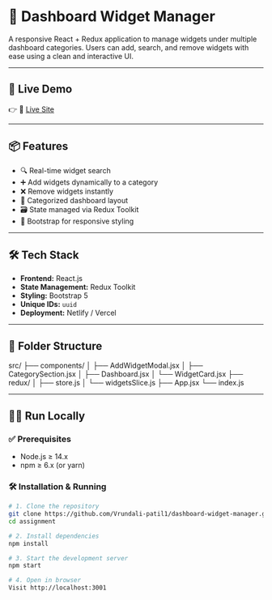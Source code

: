 # 🧩 Dashboard Widget Manager

A responsive React + Redux application to manage widgets under multiple dashboard categories. Users can add, search, and remove widgets with ease using a clean and interactive UI.

---

## 🚀 Live Demo

👉 🔗 [Live Site](https://dashboard-widget-manager.netlify.app)
  


---

## 📦 Features

- 🔍 Real-time widget search
- ➕ Add widgets dynamically to a category
- ❌ Remove widgets instantly
- 🧱 Categorized dashboard layout
- 🗃️ State managed via Redux Toolkit
- 🎨 Bootstrap for responsive styling

---

## 🛠 Tech Stack

- **Frontend:** React.js
- **State Management:** Redux Toolkit
- **Styling:** Bootstrap 5
- **Unique IDs:** `uuid`
- **Deployment:** Netlify / Vercel

---

## 📂 Folder Structure

src/
├── components/
│ ├── AddWidgetModal.jsx
│ ├── CategorySection.jsx
│ ├── Dashboard.jsx
│ └── WidgetCard.jsx
├── redux/
│ ├── store.js
│ └── widgetsSlice.js
├── App.jsx
└── index.js


---

## 🧑‍💻 Run Locally

### ✅ Prerequisites

- Node.js ≥ 14.x
- npm ≥ 6.x (or yarn)

### 🛠 Installation & Running

```bash
# 1. Clone the repository
git clone https://github.com/Vrundali-patil1/dashboard-widget-manager.git
cd assignment

# 2. Install dependencies
npm install

# 3. Start the development server
npm start

# 4. Open in browser
Visit http://localhost:3001
